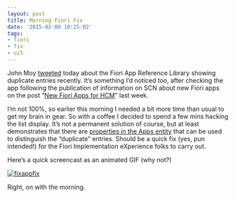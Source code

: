 ```yaml
---
layout: post
title: Morning Fiori Fix
date: '2015-02-09 10:25:02'
tags:
- fiori
- fix
- ui5
---
```



John Moy [tweeted](https://twitter.com/jhmoy/status/564656599361261570) today about the Fiori App Reference Library showing duplicate entries recently. It’s something I’d noticed too, after checking the app following the publication of information on SCN about new Fiori apps on the post “[New Fiori Apps for HCM](http://scn.sap.com/community/erp/hcm/blog/2015/02/04/new-fiori-apps-for-hcm)” last week.

I’m not 100%, so earlier this morning I needed a bit more time than usual to get my brain in gear. So with a coffee I decided to spend a few mins hacking the list display. It’s not a permanent solution of course, but at least demonstrates that there are [properties in the Apps entity](https://fioriappslibrary.hana.ondemand.com/sap/fix/externalViewer/services/exparam.xsodata/Apps?$skip=0&$top=100&$orderby=appName%20asc&$filter=substringof(%27leave%27,tolower(appName))&$inlinecount=allpages&$format=json&$select=appName,PVFrontend) that can be used to distinguish the “duplicate” entries. Should be a quick fix (yes, pun intended!) for the Fiori Implementation eXperience folks to carry out.

Here’s a quick screencast as an animated GIF (why not?)

[![fixappfix](http://pipetree.com/qmacro/blog/wp-content/uploads/2015/02/fixappfix-300x247.gif)](http://pipetree.com/qmacro/blog/wp-content/uploads/2015/02/fixappfix.gif)

Right, on with the morning.


